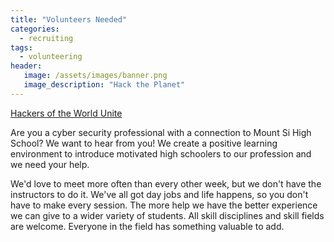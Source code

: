 ```yaml
---
title: "Volunteers Needed"
categories:
  - recruiting
tags:
  - volunteering
header:
   image: /assets/images/banner.png
   image_description: "Hack the Planet"
---
```

[Hackers of the World Unite](https://www.youtube.com/watch?v=l6gXhPFHRDo)

Are you a cyber security professional with a connection to Mount Si High School? We want to hear from you! We create a positive learning environment to introduce motivated high schoolers to our profession and we need your help. 

We'd love to meet more often than every other week, but we don't have the instructors to do it. We've all got day jobs and life happens, so you don't have to make every session. The more help we have the better experience we can give to a wider variety of students. All skill disciplines and skill fields are welcome. Everyone in the field has something valuable to add. 